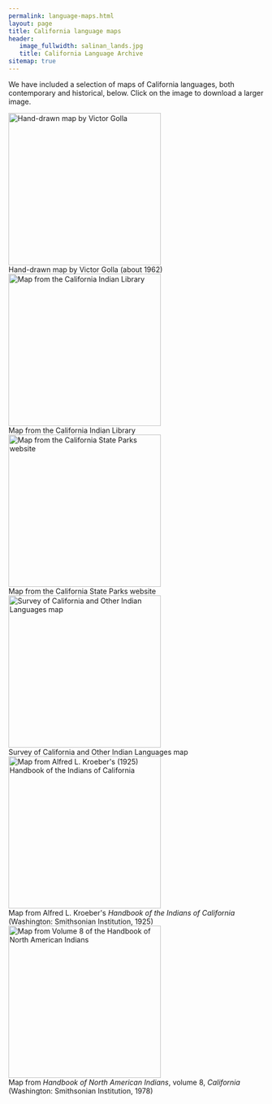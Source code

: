 ```yaml
---
permalink: language-maps.html
layout: page
title: California language maps
header:
   image_fullwidth: salinan_lands.jpg
   title: California Language Archive
sitemap: true
---
```


We have included a selection of maps of California languages, both contemporary and historical, below. Click on the image to download a larger image.

<div class="map">
<a href="https://berkeley.box.com/v/golla-map"><img src="{{ site.urlimg }}golla-map-small.jpg" width="300px" alt="Hand-drawn map by Victor Golla"/></a>
<div class="caption">Hand-drawn map by Victor Golla (about 1962)</div>
</div>

<div class="map">
<a href="images/indian-library-map.jpg"><img src="{{ site.urlimg }}indian-library-map.jpg" width="300px" alt="Map from the California Indian Library"/></a>
<div class="caption">Map from the California Indian Library</div>
</div>

<div class="map">
<a href="http://www.parks.ca.gov/pages/22491/images/cal_indians_languages_map.jpg"><img src="{{ site.urlimg }}parks-map.jpg" width="300px" alt="Map from the California State Parks website"/></a>
<div class="caption">Map from the California State Parks website</div>
</div>


<div class="map">
<a href="https://berkeley.box.com/v/survey-map"><img src="{{ site.urlimg }}survey-map-small.jpg" width="300px" alt="Survey of California and Other Indian Languages map"/></a>
<div class="caption">Survey of California and Other Indian Languages map</div>
</div>

<div class="map">
<a href="https://berkeley.box.com/v/koreber-map"><img src="{{ site.urlimg }}kroeber-map-small.jpg" width="300px" alt="Map from Alfred L. Kroeber's (1925) Handbook of the Indians of California"/></a>
<div class="caption">Map from Alfred L. Kroeber's <em>Handbook of the Indians of California</em> (Washington: Smithsonian Institution, 1925)</div>
</div>

<div class="map">
<a href="https://berkeley.box.com/v/handbook-map"><img src="{{ site.urlimg }}handbook-map-small.jpg" width="300px" alt="Map from Volume 8 of the Handbook of North American Indians"/></a>
<div class="caption">Map from <em>Handbook of North American Indians</em>, volume 8, <em>California</em> (Washington: Smithsonian Institution, 1978)</div>
</div>
